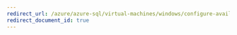 ```yaml
---
redirect_url: /azure/azure-sql/virtual-machines/windows/configure-availability-group-quickstart-template
redirect_document_id: true
---
```

